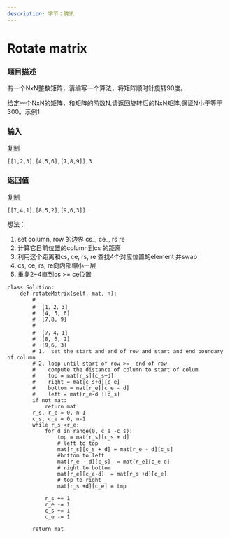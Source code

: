 ```yaml
---
description: 字节；腾讯
---
```


# Rotate matrix



### 题目描述

有一个NxN整数矩阵，请编写一个算法，将矩阵顺时针旋转90度。

给定一个NxN的矩阵，和矩阵的阶数N,请返回旋转后的NxN矩阵,保证N小于等于300。示例1

### 输入

[复制](javascript:void%280%29;)

```text
[[1,2,3],[4,5,6],[7,8,9]],3 
```

### 返回值

[复制](javascript:void%280%29;)

```text
[[7,4,1],[8,5,2],[9,6,3]]
```

想法：

1. set column, row 的边界 cs_, ce_, rs re
2. 计算它目前位置的column到cs 的距离
3. 利用这个距离和cs, ce, rs, re 查找4个对应位置的element 并swap
4. cs, ce, rs, re向内部缩小一层
5. 重复2~4直到cs &gt;= ce位置

```text
class Solution:
    def rotateMatrix(self, mat, n):
        #
        #  [1，2，3]
        #  [4, 5, 6]
        #  [7,8, 9]
        #
        #  [7，4，1]
        #  [8, 5, 2]
        #  [9,6, 3]
        # 1.  set the start and end of row and start and end boundary of column
        # 2. loop until start of row >=  end of row
        #    compute the distance of column to start of colum
        #    top = mat[r_s][c_s+d]
        #    right = mat[c_s+d][c_e]
        #    bottom = mat[r_e][c_e - d]
        #    left = mat[r_e-d ][c_s]
        if not mat:
            return mat
        r_s, r_e = 0, n-1
        c_s, c_e = 0, n-1
        while r_s <r_e:
            for d in range(0, c_e -c_s):
                tmp = mat[r_s][c_s + d]
                # left to top
                mat[r_s][c_s + d] = mat[r_e - d][c_s] 
                #bottom to left
                mat[r_e - d][c_s]  = mat[r_e][c_e-d] 
                # right to bottom
                mat[r_e][c_e-d]  = mat[r_s +d][c_e]
                # top to right
                mat[r_s +d][c_e] = tmp

            r_s += 1
            r_e -= 1
            c_s += 1
            c_e -= 1
                
        return mat
        
            
            
```



